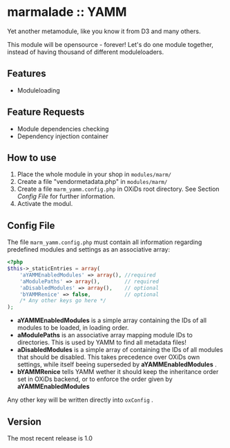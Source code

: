 marmalade :: YAMM
=================
Yet another metamodule, like you know it from D3 and many others.

This module will be opensource - forever!
Let's do one module together, instead of having thousand of different moduleloaders.

Features
--------
 * Moduleloading

Feature Requests
----------------
 * Module dependencies checking
 * Dependency injection container

How to use
----------
 1. Place the whole module in your shop in `modules/marm/`
 2. Create a file "vendormetadata.php" in `modules/marm/`
 3. Create a file `marm_yamm.config.php` in OXiDs root directory. See Section _Config File_ for further information.
 3. Activate the modul.

Config File
-----------
The file `marm_yamm.config.php` must contain all information regarding predefined modules and settings as an associative array:

```php
<?php
$this->_staticEntries = array(
	'aYAMMEnabledModules' => array(), //required
    'aModulePaths' => array(),        // required
    'aDisabledModules' => array(),    // optional
    'bYAMMRenice' => false,           // optional
    /* Any other keys go here */
);

```

 * **aYAMMEnabledModules** is a simple array containing the IDs of all modules to be loaded, in loading order.
 * **aModulePaths** is an associative array mapping module IDs to directories. This is used by YAMM to find all metadata files!
 * **aDisabledModules** is a simple array of containing the IDs of all modules that should be disabled. This takes precedence over OXiDs own settings, while itself beeing superseded by **aYAMMEnabledModules** .
 * **bYAMMRenice** tells YAMM wether it should keep the inheritance order set in OXiDs backend, or to enforce the order given by **aYAMMEnabledModules**
 
 Any other key will be written directly into `oxConfig` .

Version
-------
The most recent release is 1.0
